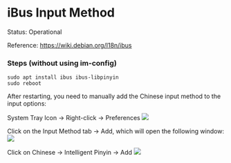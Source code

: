 # iBus Input Method

Status: Operational

Reference: https://wiki.debian.org/I18n/ibus

### Steps (without using im-config)

```
sudo apt install ibus ibus-libpinyin
sudo reboot
```
After restarting, you need to manually add the Chinese input method to the input options:

System Tray Icon -> Right-click -> Preferences
![](images/ibus_1.png)

Click on the Input Method tab -> Add, which will open the following window:
![](images/ibus_2.png)

Click on Chinese -> Intelligent Pinyin -> Add
![](images/ibus_3.png)